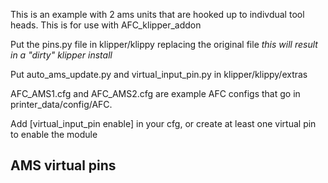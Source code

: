 This is an example with 2 ams units that are hooked up to indivdual tool heads. This is for use with AFC_klipper_addon

Put the pins.py file in klipper/klippy replacing the original file *this will result in a "dirty" klipper install*

Put auto_ams_update.py and virtual_input_pin.py in klipper/klippy/extras

AFC_AMS1.cfg and AFC_AMS2.cfg are example AFC configs that go in printer_data/config/AFC.

Add [virtual_input_pin enable] in your cfg, or create at least one virtual pin to enable the module


## AMS virtual pins

